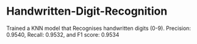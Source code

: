 # Handwritten-Digit-Recognition
Trained a KNN model that Recognises handwritten digits (0-9). 
Precision: 0.9540, Recall: 0.9532, and F1 score: 0.9534
